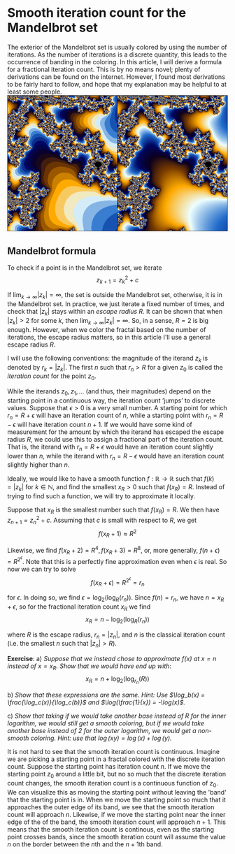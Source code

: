 # Smooth iteration count for the Mandelbrot set

The exterior of the Mandelbrot set is usually colored by using the number of iterations. As the number of iterations is a discrete quantity, this leads to the occurrence of banding in the coloring. In this article, I will derive a formula for a fractional iteration count. This is by no means novel; plenty of derivations can be found on the internet. However, I found most derivations to be fairly hard to follow, and hope that my explanation may be helpful to at least some people.
![Comparison of the classical iteration count with the smooth iteration count](images/comparison.png "Comparison of the classical iteration count with the smooth iteration count")


## Mandelbrot formula

To check if a point is in the Mandelbrot set, we iterate
$$z_{k + 1} = z_k^2 + c$$

If $\lim_{k \rightarrow \infty} |z_k| = \infty$, the set is outside the Mandelbrot set, otherwise, it is in the Mandelbrot set. In practice, we just iterate a fixed number of times, and check that $|z_k|$ stays within an *escape radius* $R$. It can be shown that when $|z_k| > 2$ for some $k$, then $\lim_{k \rightarrow \infty} |z_k| = \infty$. So, in a sense, $R = 2$ is big enough. However, when we color the fractal based on the number of iterations, the escape radius matters, so in this article I'll use a general escape radius $R$.

I will use the following conventions: the magnitude of the iterand $z_k$ is denoted by $r_k = |z_k|$. The first $n$ such that $r_n > R$ for a given $z_0$ is called the *iteration count* for the point $z_0$.

While the iterands $z_0, z_1, ...$ (and thus, their magnitudes) depend on the starting point in a continuous way, the iteration count ‘jumps’ to discrete values. Suppose that $\epsilon > 0$ is a very small number. A starting point for which $r_n = R + \epsilon$ will have an iteration count of $n$, while a starting point with $r_n = R - \epsilon$ will have iteration count $n + 1$. If we would have some kind of measurement for the amount by which the iterand has escaped the escape radius $R$, we could use this to assign a fractional part of the iteration count. That is, the iterand with $r_n = R + \epsilon$ would have an iteration count slightly lower than $n$, while the iterand with $r_n = R - \epsilon$ would have an iteration count slightly higher than $n$.

Ideally, we would like to have a smooth function $f : \mathbb{R} \rightarrow \mathbb{R}$ such that $f(k) = | z_k |$ for $k \in \mathbb{N}$, and find the smallest $x_R > 0$ such that $f(x_R) = R$. Instead of trying to find such a function, we will try to approximate it locally.

Suppose that $x_R$ is the smallest number such that $f(x_R) = R$. We then have $z_{n+1} = z_n^2 + c$. Assuming that $c$ is small with respect to $R$, we get
$$ f(x_R + 1) \approx R^2  $$

Likewise, we find $f(x_R + 2) = R^4, f(x_R + 3) = R^8$, or, more generally, $f(n + \epsilon) = R^{2^\epsilon}$. Note that this is a perfectly fine approximation even when $\epsilon$ is real. So now we can try to solve
$$ f(x_R + \epsilon) = R^{2^\epsilon} = r_n $$

for $\epsilon$. In doing so, we find $\epsilon = \log_2(\log_R(r_n))$. Since $f(n) = r_n$, we have $n = x_R + \epsilon$, so for the fractional iteration count $x_R$ we find
$$x_R = n - \log_2(\log_R(r_n))$$

where $R$ is the escape radius, $r_n = |z_n|$, and $n$ is the classical iteration count (i.e. the smallest $n$ such that $|z_n| > R$).

**Exercise**: a) *Suppose that we instead chose to approximate $f(x)$ at $x = n$ instead of $x = x_R$. Show that we would have end up with*:
$$ x_R = n + \log_2(\log_{r_n}(R)) $$

b) *Show that these expressions are the same. Hint: Use $\log_b(x) = \frac{\log_c(x)}{\log_c(b)}$ and $\log(\frac{1}{x}) = -\log(x)$.*

c) *Show that taking if we would take another base instead of $R$ for the inner logarithm, we would still get a smooth coloring, but if we would take another base instead of 2 for the outer logarithm, we would get a non-smooth coloring. Hint: use that $\log(xy) = \log(x) + \log(y)$.*

It is not hard to see that the smooth iteration count is continuous. Imagine we are picking a starting point in a fractal colored with the discrete iteration count. Suppose the starting point has iteration count $n$. If we move the starting point $z_0$ around a little bit, but no so much that the discrete iteration count changes, the smooth iteration count is a continuous function of $z_0$. We can visualize this as moving the starting point without leaving the 'band' that the starting point is in. When we move the starting point so much that it approaches the outer edge of its band, we see that the smooth iteration count will approach $n$. Likewise, if we move the starting point near the inner edge of the of the band, the smooth iteration count will approach $n + 1$. This means that the smooth iteration count is continous, even as the starting point crosses bands, since the smooth iteration count will assume the value $n$ on the border between the $n$th and the $n + 1$th band.

